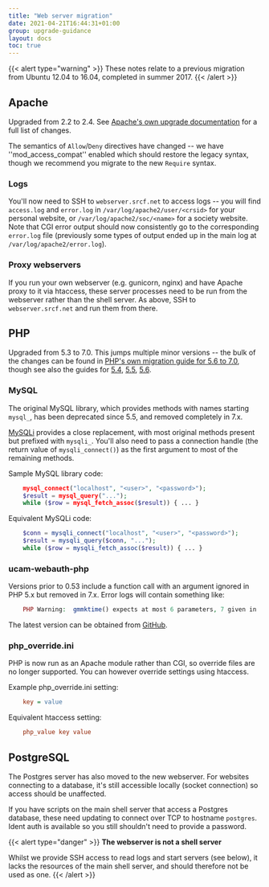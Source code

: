 ```yaml
---
title: "Web server migration"
date: 2021-04-21T16:44:31+01:00
group: upgrade-guidance
layout: docs
toc: true
---
```


{{< alert type="warning" >}}
These notes relate to a previous migration from Ubuntu 12.04 to 16.04,
completed in summer 2017.
{{<  /alert >}}

## Apache

Upgraded from 2.2 to 2.4. See [Apache\'s own upgrade
documentation](https://httpd.apache.org/docs/2.4/upgrading.html) for a
full list of changes.

The semantics of `Allow`/`Deny` directives have changed \-- we have
\'\'mod\_access\_compat\'\' enabled which should restore the legacy
syntax, though we recommend you migrate to the new `Require` syntax.

### Logs

You\'ll now need to SSH to `webserver.srcf.net` to access logs \-- you
will find `access.log` and `error.log` in
`/var/log/apache2/user/<crsid>` for your personal website, or
`/var/log/apache2/soc/<name>` for a society website. Note that CGI error
output should now consistently go to the corresponding `error.log` file
(previously some types of output ended up in the main log at
`/var/log/apache2/error.log`).

### Proxy webservers

If you run your own webserver (e.g. gunicorn, nginx) and have Apache
proxy to it via htaccess, these server processes need to be run from the
webserver rather than the shell server. As above, SSH to
`webserver.srcf.net` and run them from there.

## PHP

Upgraded from 5.3 to 7.0. This jumps multiple minor versions \-- the
bulk of the changes can be found in [PHP\'s own migration guide for 5.6
to 7.0](https://secure.php.net/manual/en/migration70.php), though see
also the guides for
[5.4](https://secure.php.net/manual/en/migration54.php),
[5.5](https://secure.php.net/manual/en/migration55.php),
[5.6](https://secure.php.net/manual/en/migration56.php).

### MySQL

The original MySQL library, which provides methods with names starting
`mysql_`, has been deprecated since 5.5, and removed completely in 7.x.

[MySQLi](https://secure.php.net/manual/en/book.mysqli.php) provides a
close replacement, with most original methods present but prefixed with
`mysqli_`. You\'ll also need to pass a connection handle (the return
value of `mysqli_connect()`) as the first argument to most of the
remaining methods.

Sample MySQL library code:

```php
    mysql_connect("localhost", "<user>", "<password>");
    $result = mysql_query("...");
    while ($row = mysql_fetch_assoc($result)) { ... }
```

Equivalent MySQLi code:

```php
    $conn = mysqli_connect("localhost", "<user>", "<password>");
    $result = mysqli_query($conn, "...");
    while ($row = mysqli_fetch_assoc($result)) { ... }
```

### ucam-webauth-php

Versions prior to 0.53 include a function call with an argument ignored
in PHP 5.x but removed in 7.x. Error logs will contain something like:

```php
    PHP Warning:  gmmktime() expects at most 6 parameters, 7 given in .../ucam_webauth.php on line 388
```

The latest version can be obtained from
[GitHub](https://github.com/cambridgeuniversity/ucam-webauth-php).

### php_override.ini

PHP is now run as an Apache module rather than CGI, so override files
are no longer supported. You can however override settings using
htaccess.

Example php\_override.ini setting:

```ini
    key = value
```

Equivalent htaccess setting:

```ini
    php_value key value
```

## PostgreSQL

The Postgres server has also moved to the new webserver. For websites
connecting to a database, it\'s still accessible locally (socket
connection) so access should be unaffected.

If you have scripts on the main shell server that access a Postgres
database, these need updating to connect over TCP to hostname
`postgres`. Ident auth is available so you still shouldn\'t need to
provide a password.

{{< alert type="danger" >}}
**The webserver is not a shell server**

Whilst we provide SSH access to read logs and start servers (see below),
it lacks the resources of the main shell server, and should therefore
not be used as one.
{{<  /alert >}}
